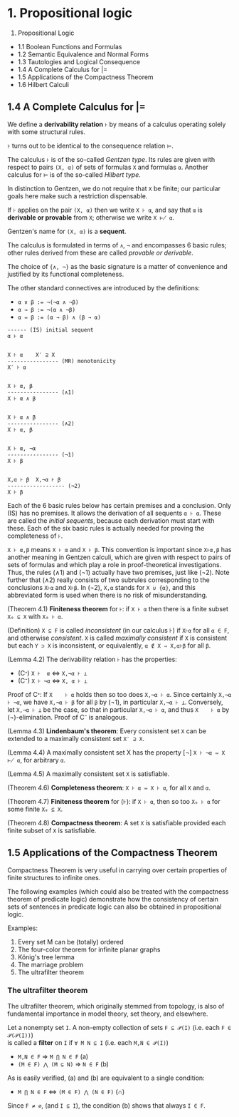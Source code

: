 # 1. Propositional logic

1. Propositional Logic
- 1.1 Boolean Functions and Formulas
- 1.2 Semantic Equivalence and Normal Forms
- 1.3 Tautologies and Logical Consequence
- 1.4 A Complete Calculus for |=
- 1.5 Applications of the Compactness Theorem
- 1.6 Hilbert Calculi


## 1.4 A Complete Calculus for |=

We define a **derivability relation** `⊦` by means of a calculus operating solely with some structural rules.

`⊦` turns out to be identical to the consequence relation `⊨`.

The calculus `⊦` is of the so-called *Gentzen type*. Its rules are given with respect to pairs `(X, α)` of sets of formulas `X` and formulas `α`. Another calculus for `⊨` is of the so-called *Hilbert type*.

In distinction to Gentzen, we do not require that `X` be finite; our particular goals here make such a restriction dispensable.

If `⊦` applies on the pair `(X, α)` then we write `X ⊦ α`, and say that `α` is **derivable or provable** from `X`; otherwise we write `X ⊬ α`.

Gentzen's name for `(X, α)` is a **sequent**.

The calculus is formulated in terms of `∧`, `¬` and encompasses 6 basic rules; other rules derived from these are called *provable or derivable*.

The choice of `{∧, ¬}` as the basic signature is a matter of convenience and justified by its functional completeness.

The other standard connectives are introduced by the definitions:
- `α ∨ β := ¬(¬α ∧ ¬β)`
- `α → β := ¬(α ∧ ¬β)`
- `α ⇔ β := (α → β) ∧ (β → α)`


```
------ (IS) initial sequent
α ⊦ α


X ⊦ α    X′ ⊇ X
---------------- (MR) monotonicity
X′ ⊦ α


X ⊦ α, β
---------------- (∧1)
X ⊦ α ∧ β


X ⊦ α ∧ β
---------------- (∧2)
X ⊦ α, β


X ⊦ α, ¬α
---------------- (¬1)
X ⊦ β


X,α ⊦ β  X,¬α ⊦ β
------------------ (¬2)
X ⊦ β
```

Each of the 6 basic rules below has certain premises and a conclusion. Only (IS) has no premises. It allows the derivation of all sequents `α ⊦ α`. These are called the *initial sequents*, because each derivation must start with these. Each of the six basic rules is actually needed for proving the completeness of `⊦`.

`X ⊦ α,β` means `X ⊦ α` and `X ⊦ β`. This convention is important since `X⊦α,β` has another meaning in Gentzen calculi, which are given with respect to pairs of sets of formulas and which play a role in proof-theoretical investigations. Thus, the rules (∧1) and (¬1) actually have two premises, just like (¬2). Note further that (∧2) really consists of two subrules corresponding to the conclusions `X⊦α` and `X⊦β`. In (¬2), `X,α` stands for `X ∪ {α}`, and this abbreviated form is used when there is no risk of misunderstanding.



(Theorem 4.1) **Finiteness theorem** for `⊦`: 
if `X ⊦ α` then there is a finite subset `X₀ ⊆ X` with `X₀ ⊦ α`.


(Definition) `X ⊆ F` is called *inconsistent* (in our calculus ⊦) if `X⊦α` for all `α ∈ F`, and otherwise *consistent*. `X` is called *maximally consistent* if `X` is consistent but each `Y ⊃ X` is inconsistent, or equivalently, 
`α ∉ X ⇒ X,α⊦β` for all `β`.

(Lemma 4.2) The derivability relation `⊦` has the properties:
- (Cᐩ) `X ⊦  α` ⇔ `X,¬α ⊦ ⊥`
- (C⁻) `X ⊦ ¬α` ⇔ `X, α ⊦ ⊥`

Proof of Cᐩ:
If              `X    ⊦ α` holds then 
so too does     `X,¬α ⊦ α`. 
Since certainly `X,¬α ⊦ ¬α`, 
we have         `X,¬α ⊦ β` for all `β` by (¬1), 
in particular   `X,¬α ⊦ ⊥`. 
Conversely, let `X,¬α ⊦ ⊥` be the case, so that 
in particular   `X,¬α ⊦ α`, 
and thus        `X    ⊦ α` by (¬)-elimination. 
Proof of C⁻ is analogous.



(Lemma 4.3) **Lindenbaum's theorem**: Every consistent set `X` can be extended to a maximally consistent set `X′ ⊇ X`.


(Lemma 4.4) A maximally consistent set X has the property 
[¬]    `X ⊦ ¬α ⇔ X ⊬ α`, for arbitrary `α`.


(Lemma 4.5) A maximally consistent set `X` is satisfiable.


(Theorem 4.6) **Completeness theorem**: `X ⊦ α ⇔ X ⊦ α`, for all `X` and `α`.

(Theorem 4.7) **Finiteness theorem** for (⊦): 
if `X ⊦ α`, then so too `X₀ ⊦ α` for some finite `X₀ ⊆ X`.

(Theorem 4.8) **Compactness theorem**: 
A set `X` is satisfiable provided each finite subset of `X` is satisfiable.


## 1.5 Applications of the Compactness Theorem

Compactness Theorem is very useful in carrying over certain properties of finite structures to infinite ones.

The following examples (which could also be treated with the compactness theorem of predicate logic) demonstrate how the consistency of certain sets of sentences in predicate logic can also be obtained in propositional logic.

Examples:
1. Every set M can be (totally) ordered
2. The four-color theorem for infinite planar graphs
3. König's tree lemma
4. The marriage problem
5. The ultrafilter theorem

### The ultrafilter theorem

The ultrafilter theorem, which originally stemmed from topology, is also of fundamental importance in model theory, set theory, and elsewhere.

Let a nonempty set `I`. 
A non-empty collection of sets `F ⊆ 𝒫(I)` (i.e. each `F ∈ 𝒫(𝒫(I))`)   
is called a **filter** on `I` if `∀ M N ⊆ I` (i.e. each `M,N ∈ 𝒫(I)`)
- `M,N ∈ F` ⇒ `M ⋂ N ∈ F`               (a)
- `(M ∈ F) ⋀ (M ⊆ N)` ⇒ `N ∈ F`         (b)

As is easily verified, (a) and (b) are equivalent to a single condition:
- `M ⋂ N ∈ F` ⇔ `(M ∈ F) ⋀ (N ∈ F)`     (∩)

Since `F ≠ ∅`, (and `I ⊆ I`), the condition (b) shows that always `I ∈ F`.
